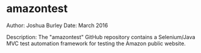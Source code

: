 # amazontest
Author: Joshua Burley Date: March 2016

Description: The "amazontest" GitHub repository contains a Selenium/Java MVC test automation framework for testing the Amazon public website.
